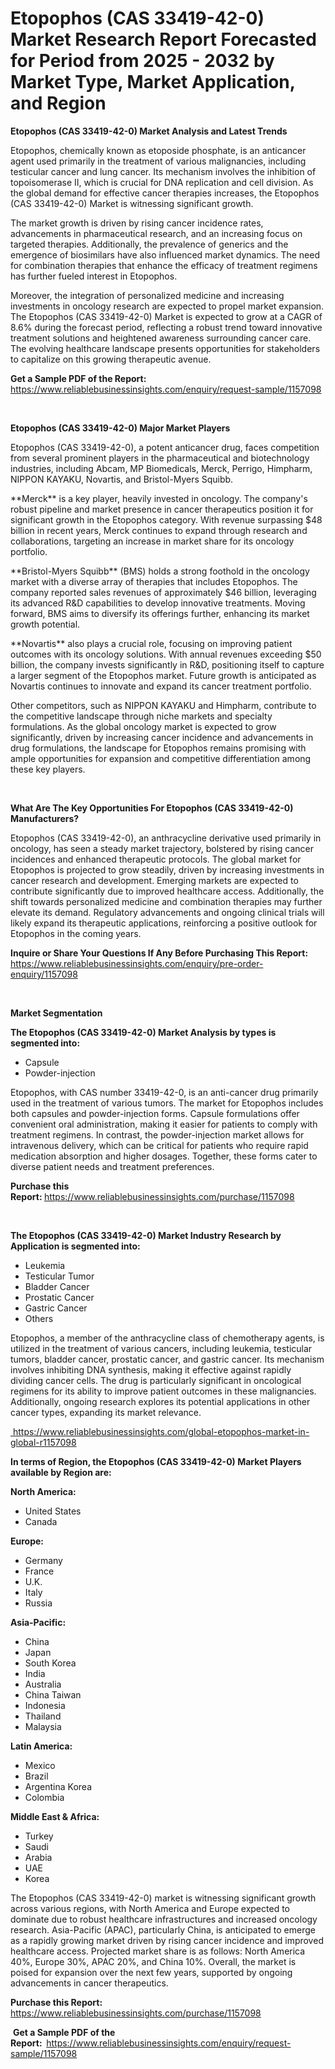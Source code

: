 <p><h1>Etopophos (CAS 33419-42-0) Market Research Report Forecasted for Period from 2025 -  2032 by Market Type, Market Application, and Region</h1></p><p><strong>Etopophos (CAS 33419-42-0) Market Analysis and Latest Trends</strong></p>
<p><p>Etopophos, chemically known as etoposide phosphate, is an anticancer agent used primarily in the treatment of various malignancies, including testicular cancer and lung cancer. Its mechanism involves the inhibition of topoisomerase II, which is crucial for DNA replication and cell division. As the global demand for effective cancer therapies increases, the Etopophos (CAS 33419-42-0) Market is witnessing significant growth.</p><p>The market growth is driven by rising cancer incidence rates, advancements in pharmaceutical research, and an increasing focus on targeted therapies. Additionally, the prevalence of generics and the emergence of biosimilars have also influenced market dynamics. The need for combination therapies that enhance the efficacy of treatment regimens has further fueled interest in Etopophos.</p><p>Moreover, the integration of personalized medicine and increasing investments in oncology research are expected to propel market expansion. The Etopophos (CAS 33419-42-0) Market is expected to grow at a CAGR of 8.6% during the forecast period, reflecting a robust trend toward innovative treatment solutions and heightened awareness surrounding cancer care. The evolving healthcare landscape presents opportunities for stakeholders to capitalize on this growing therapeutic avenue.</p></p>
<p><strong>Get a Sample PDF of the Report:&nbsp;</strong> <a href="https://www.reliablebusinessinsights.com/enquiry/request-sample/1157098?utm_campaign=75&utm_medium=2&utm_source=Github&utm_content=ia&utm_term=19042025&utm_id=etopophos-cas-33419-42-0">https://www.reliablebusinessinsights.com/enquiry/request-sample/1157098</a></p>
<p>&nbsp;</p>
<p><strong>Etopophos (CAS 33419-42-0) Major Market Players</strong></p>
<p><p>Etopophos (CAS 33419-42-0), a potent anticancer drug, faces competition from several prominent players in the pharmaceutical and biotechnology industries, including Abcam, MP Biomedicals, Merck, Perrigo, Himpharm, NIPPON KAYAKU, Novartis, and Bristol-Myers Squibb.</p><p>**Merck** is a key player, heavily invested in oncology. The company's robust pipeline and market presence in cancer therapeutics position it for significant growth in the Etopophos category. With revenue surpassing $48 billion in recent years, Merck continues to expand through research and collaborations, targeting an increase in market share for its oncology portfolio.</p><p>**Bristol-Myers Squibb** (BMS) holds a strong foothold in the oncology market with a diverse array of therapies that includes Etopophos. The company reported sales revenues of approximately $46 billion, leveraging its advanced R&D capabilities to develop innovative treatments. Moving forward, BMS aims to diversify its offerings further, enhancing its market growth potential.</p><p>**Novartis** also plays a crucial role, focusing on improving patient outcomes with its oncology solutions. With annual revenues exceeding $50 billion, the company invests significantly in R&D, positioning itself to capture a larger segment of the Etopophos market. Future growth is anticipated as Novartis continues to innovate and expand its cancer treatment portfolio.</p><p>Other competitors, such as NIPPON KAYAKU and Himpharm, contribute to the competitive landscape through niche markets and specialty formulations. As the global oncology market is expected to grow significantly, driven by increasing cancer incidence and advancements in drug formulations, the landscape for Etopophos remains promising with ample opportunities for expansion and competitive differentiation among these key players.</p></p>
<p>&nbsp;</p>
<p><strong>What Are The Key Opportunities For Etopophos (CAS 33419-42-0) Manufacturers?</strong></p>
<p><p>Etopophos (CAS 33419-42-0), an anthracycline derivative used primarily in oncology, has seen a steady market trajectory, bolstered by rising cancer incidences and enhanced therapeutic protocols. The global market for Etopophos is projected to grow steadily, driven by increasing investments in cancer research and development. Emerging markets are expected to contribute significantly due to improved healthcare access. Additionally, the shift towards personalized medicine and combination therapies may further elevate its demand. Regulatory advancements and ongoing clinical trials will likely expand its therapeutic applications, reinforcing a positive outlook for Etopophos in the coming years.</p></p>
<p><strong>Inquire or Share Your Questions If Any Before Purchasing This Report:</strong> <a href="https://www.reliablebusinessinsights.com/enquiry/pre-order-enquiry/1157098?utm_campaign=75&utm_medium=2&utm_source=Github&utm_content=ia&utm_term=19042025&utm_id=etopophos-cas-33419-42-0">https://www.reliablebusinessinsights.com/enquiry/pre-order-enquiry/1157098</a></p>
<p>&nbsp;</p>
<p><strong>Market Segmentation</strong></p>
<p><strong>The Etopophos (CAS 33419-42-0) Market Analysis by types is segmented into:</strong></p>
<p><ul><li>Capsule</li><li>Powder-injection</li></ul></p>
<p><p>Etopophos, with CAS number 33419-42-0, is an anti-cancer drug primarily used in the treatment of various tumors. The market for Etopophos includes both capsules and powder-injection forms. Capsule formulations offer convenient oral administration, making it easier for patients to comply with treatment regimens. In contrast, the powder-injection market allows for intravenous delivery, which can be critical for patients who require rapid medication absorption and higher dosages. Together, these forms cater to diverse patient needs and treatment preferences.</p></p>
<p><strong>Purchase this Report:&nbsp;</strong><a href="https://www.reliablebusinessinsights.com/purchase/1157098?utm_campaign=75&utm_medium=2&utm_source=Github&utm_content=ia&utm_term=19042025&utm_id=etopophos-cas-33419-42-0">https://www.reliablebusinessinsights.com/purchase/1157098</a></p>
<p>&nbsp;</p>
<p><strong>The Etopophos (CAS 33419-42-0) Market Industry Research by Application is segmented into:</strong></p>
<p><ul><li>Leukemia</li><li>Testicular Tumor</li><li>Bladder Cancer</li><li>Prostatic Cancer</li><li>Gastric Cancer</li><li>Others</li></ul></p>
<p><p>Etopophos, a member of the anthracycline class of chemotherapy agents, is utilized in the treatment of various cancers, including leukemia, testicular tumors, bladder cancer, prostatic cancer, and gastric cancer. Its mechanism involves inhibiting DNA synthesis, making it effective against rapidly dividing cancer cells. The drug is particularly significant in oncological regimens for its ability to improve patient outcomes in these malignancies. Additionally, ongoing research explores its potential applications in other cancer types, expanding its market relevance.</p></p>
<p><a href="https://www.reliablebusinessinsights.com/global-etopophos-market-in-global-r1157098?utm_campaign=75&utm_medium=2&utm_source=Github&utm_content=ia&utm_term=19042025&utm_id=etopophos-cas-33419-42-0">&nbsp;https://www.reliablebusinessinsights.com/global-etopophos-market-in-global-r1157098</a></p>
<p><strong>In terms of Region, the Etopophos (CAS 33419-42-0) Market Players available by Region are:</strong></p>
<p>
    <p> <strong> North America: </strong>
        <ul>
            <li>United States</li>
            <li>Canada</li>
        </ul>
        </p> 
    <p> <strong> Europe: </strong>
        <ul>
            <li>Germany</li>
            <li>France</li>
            <li>U.K.</li>
            <li>Italy</li>
            <li>Russia</li>
        </ul>
        </p> 
    <p> <strong> Asia-Pacific: </strong>
        <ul>
            <li>China</li>
            <li>Japan</li>
            <li>South Korea</li>
            <li>India</li>
            <li>Australia</li>
            <li>China Taiwan</li>
            <li>Indonesia</li>
            <li>Thailand</li>
            <li>Malaysia</li>
        </ul>
        </p> 
    <p> <strong> Latin America: </strong>
        <ul>
            <li>Mexico</li>
            <li>Brazil</li>
            <li>Argentina Korea</li>
            <li>Colombia</li>
        </ul>
        </p> 
    <p> <strong> Middle East & Africa: </strong>
        <ul>
            <li>Turkey</li>
            <li>Saudi</li>
            <li>Arabia</li>
            <li>UAE</li>
            <li>Korea</li>
        </ul>
    </p>
    </p>
<p><p>The Etopophos (CAS 33419-42-0) market is witnessing significant growth across various regions, with North America and Europe expected to dominate due to robust healthcare infrastructures and increased oncology research. Asia-Pacific (APAC), particularly China, is anticipated to emerge as a rapidly growing market driven by rising cancer incidence and improved healthcare access. Projected market share is as follows: North America 40%, Europe 30%, APAC 20%, and China 10%. Overall, the market is poised for expansion over the next few years, supported by ongoing advancements in cancer therapeutics.</p></p>
<p><strong>Purchase this Report: </strong><a href="https://www.reliablebusinessinsights.com/purchase/1157098?utm_campaign=75&utm_medium=2&utm_source=Github&utm_content=ia&utm_term=19042025&utm_id=etopophos-cas-33419-42-0">https://www.reliablebusinessinsights.com/purchase/1157098</a></p>
<p>&nbsp;<strong>Get a Sample PDF of the Report:&nbsp;&nbsp;</strong><a href="https://www.reliablebusinessinsights.com/enquiry/request-sample/1157098?utm_campaign=75&utm_medium=2&utm_source=Github&utm_content=ia&utm_term=19042025&utm_id=etopophos-cas-33419-42-0">https://www.reliablebusinessinsights.com/enquiry/request-sample/1157098</a></p>
<p><strong></strong></p>
<p><p></p><p></p><p></p></p>